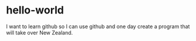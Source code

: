 # hello-world
I want to learn github so I can use github and one day create a program that will take over New Zealand.
